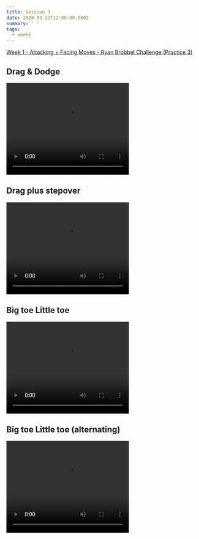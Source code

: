 ```yaml
---
title: Session 3
date: 2020-03-22T12:00:00.000Z
summary: ' '
tags:
  - week1
---
```


[Week 1 - Attacking + Facing Moves - Ryan Brobbel Challenge (Practice 3)](https://res.cloudinary.com/jenko/image/upload/v1584980776/tns-lockdown-activities/week1/session3/Week_1_-_Attacking_Facing_Moves_-_Ryan_Brobbel_Challenge_Practice_3_ivqwku.pdf)

## Drag & Dodge
<video width="320" height="240" controls>
  <source src="https://res.cloudinary.com/jenko/video/upload/v1584980784/tns-lockdown-activities/week1/session3/drag-and-dodge_idpi0c.mp4#t=0.1" type="video/mp4" />
  Your browser does not support the video tag.
</video>

## Drag plus stepover
<video width="320" height="240" controls>
  <source src="https://res.cloudinary.com/jenko/video/upload/v1584980784/tns-lockdown-activities/week1/session3/drag-plus-stepover_cszzpf.mp4#t=0.1" type="video/mp4" />
  Your browser does not support the video tag.
</video>

## Big toe Little toe
<video width="320" height="240" controls>
  <source src="https://res.cloudinary.com/jenko/video/upload/v1584980775/tns-lockdown-activities/week1/session3/big-toe-little-toe_kkanej.mp4#t=0.1" type="video/mp4" />
  Your browser does not support the video tag.
</video>

## Big toe Little toe (alternating)
<video width="320" height="240" controls>
  <source src="https://res.cloudinary.com/jenko/video/upload/v1584979695/tns-lockdown-activities/week1/session3/big-toe-little-toe-alternating_rqprhf.mp4#t=0.1" type="video/mp4" />
  Your browser does not support the video tag.
</video>
